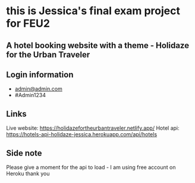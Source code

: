 # this is Jessica's final exam project for FEU2

## A hotel booking website with a theme - Holidaze for the Urban Traveler

## Login information

- admin@admin.com
- #Admin1234

## Links

Live website: https://holidazefortheurbantraveler.netlify.app/
Hotel api: https://hotels-api-holidaze-jessica.herokuapp.com/api/hotels

## Side note

Please give a moment for the api to load - I am using free account on Heroku thank you
